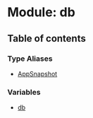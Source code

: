 # Module: db

## Table of contents

### Type Aliases

- [AppSnapshot](../types/db.AppSnapshot.md)

### Variables

- [db](../variables/db.db.md)
